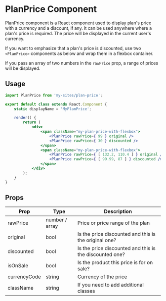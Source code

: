 PlanPrice Component
=============

PlanPrice component is a React component used to display plan's price with a currency and a discount, if any.
It can be used anywhere where a plan's price is required. The price will be displayed in the current user's currency.

If you want to emphasize that a plan's price is discounted, use two `<PlanPrice>` components as below and wrap them in a
flexbox container.

If you pass an array of two numbers in the `rawPrice` prop, a range of prices will be displayed.

## Usage

```jsx
import PlanPrice from 'my-sites/plan-price';

export default class extends React.Component {
	static displayName = 'MyPlanPrice';

	render() {
		return (
			<div>
				<span className="my-plan-price-with-flexbox">
					<PlanPrice rawPrice={ 99 } original />
					<PlanPrice rawPrice={ 30 } discounted />
				</span>
				<span className="my-plan-price-with-flexbox">
					<PlanPrice rawPrice={ [ 132.2, 110.4 ] } original />
					<PlanPrice rawPrice={ [ 99.99, 87 ] } discounted />
				</span>
			</div>
		);
	}
}
```

## Props

| Prop         | Type           | Description                                               |
| ----         | -------        | -----------                                               |
| rawPrice     | number / array | Price or price range of the plan                          |
| original     | bool           | Is the price discounted and this is the original one?     |
| discounted   | bool           | Is the price discounted and this is the discounted one?   |
| isOnSale     | bool           | Is the product this price is for on sale?                 |
| currencyCode | string         | Currency of the price                                     |
| className    | string         | If you need to add additional classes                     |
